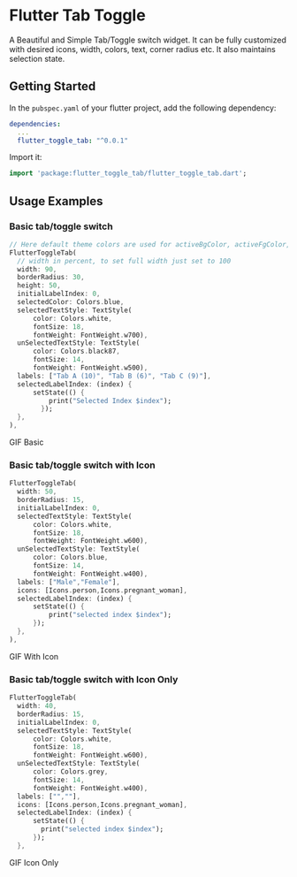 # Flutter Tab Toggle

A Beautiful and Simple Tab/Toggle switch widget. It can be fully customized with desired icons, width, colors, text, corner radius etc. It also maintains selection state.

## Getting Started

In the `pubspec.yaml` of your flutter project, add the following dependency:

```yaml
dependencies:
  ...
  flutter_toggle_tab: "^0.0.1"
```

Import it:

```dart
import 'package:flutter_toggle_tab/flutter_toggle_tab.dart';
```

## Usage Examples

### Basic tab/toggle switch
```dart
// Here default theme colors are used for activeBgColor, activeFgColor, inactiveBgColor and inactiveFgColor
FlutterToggleTab(
  // width in percent, to set full width just set to 100
  width: 90,
  borderRadius: 30,
  height: 50,
  initialLabelIndex: 0,
  selectedColor: Colors.blue,
  selectedTextStyle: TextStyle(
	  color: Colors.white,
	  fontSize: 18,
	  fontWeight: FontWeight.w700),
  unSelectedTextStyle: TextStyle(
	  color: Colors.black87,
      fontSize: 14,
      fontWeight: FontWeight.w500),
  labels: ["Tab A (10)", "Tab B (6)", "Tab C (9)"],
  selectedLabelIndex: (index) {
	  setState(() {
		  print("Selected Index $index");
	    });
  },
),
```

GIF Basic

### Basic tab/toggle switch with Icon

```dart
FlutterToggleTab(
  width: 50,
  borderRadius: 15,
  initialLabelIndex: 0,
  selectedTextStyle: TextStyle(
	  color: Colors.white,
      fontSize: 18,
      fontWeight: FontWeight.w600),
  unSelectedTextStyle: TextStyle(
	  color: Colors.blue,
      fontSize: 14,
      fontWeight: FontWeight.w400),
  labels: ["Male","Female"],
  icons: [Icons.person,Icons.pregnant_woman],
  selectedLabelIndex: (index) {
	  setState(() {
		  print("selected index $index");
	  });
  },
),
```

GIF With Icon


### Basic tab/toggle switch with Icon Only

```dart
FlutterToggleTab(
  width: 40,
  borderRadius: 15,
  initialLabelIndex: 0,
  selectedTextStyle: TextStyle(
	  color: Colors.white,
      fontSize: 18,
      fontWeight: FontWeight.w600),
  unSelectedTextStyle: TextStyle(
	  color: Colors.grey,
      fontSize: 14,
      fontWeight: FontWeight.w400),
  labels: ["",""],
  icons: [Icons.person,Icons.pregnant_woman],
  selectedLabelIndex: (index) {
	  setState(() {
	    print("selected index $index");
	  });
  },
```

GIF Icon Only
